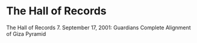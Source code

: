 # The Hall of Records

The Hall of Records
7.   September 17, 2001: Guardians Complete Alignment of Giza Pyramid